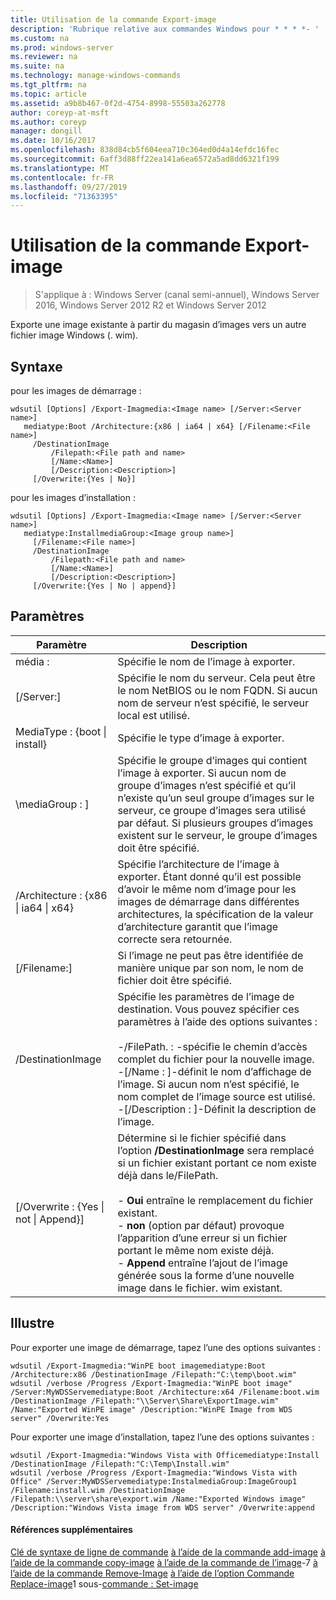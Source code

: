 ```yaml
---
title: Utilisation de la commande Export-image
description: 'Rubrique relative aux commandes Windows pour * * * *- '
ms.custom: na
ms.prod: windows-server
ms.reviewer: na
ms.suite: na
ms.technology: manage-windows-commands
ms.tgt_pltfrm: na
ms.topic: article
ms.assetid: a9b8b467-0f2d-4754-8998-55503a262778
author: coreyp-at-msft
ms.author: coreyp
manager: dongill
ms.date: 10/16/2017
ms.openlocfilehash: 838d84cb5f604eea710c364ed0d4a14efdc16fec
ms.sourcegitcommit: 6aff3d88ff22ea141a6ea6572a5ad8dd6321f199
ms.translationtype: MT
ms.contentlocale: fr-FR
ms.lasthandoff: 09/27/2019
ms.locfileid: "71363395"
---
```

# <a name="using-the-export-image-command"></a>Utilisation de la commande Export-image

>S'applique à : Windows Server (canal semi-annuel), Windows Server 2016, Windows Server 2012 R2 et Windows Server 2012

Exporte une image existante à partir du magasin d’images vers un autre fichier image Windows (. wim).
## <a name="syntax"></a>Syntaxe
pour les images de démarrage :
```
wdsutil [Options] /Export-Imagmedia:<Image name> [/Server:<Server name>]
   mediatype:Boot /Architecture:{x86 | ia64 | x64} [/Filename:<File name>]
     /DestinationImage
         /Filepath:<File path and name>
         [/Name:<Name>]
         [/Description:<Description>]
     [/Overwrite:{Yes | No}]
```
pour les images d’installation :
```
wdsutil [Options] /Export-Imagmedia:<Image name> [/Server:<Server name>]
   mediatype:InstallmediaGroup:<Image group name>]
     [/Filename:<File name>]
     /DestinationImage
         /Filepath:<File path and name>
         [/Name:<Name>]
         [/Description:<Description>]
     [/Overwrite:{Yes | No | append}]
```
## <a name="parameters"></a>Paramètres
|Paramètre|Description|
|-------|--------|
média : <Image name>|Spécifie le nom de l’image à exporter.|
|[/Server:<Server name>]|Spécifie le nom du serveur. Cela peut être le nom NetBIOS ou le nom FQDN. Si aucun nom de serveur n’est spécifié, le serveur local est utilisé.|
MediaType : {boot &#124; install}|Spécifie le type d’image à exporter.|
|\mediaGroup : <Image group name>]|Spécifie le groupe d’images qui contient l’image à exporter. Si aucun nom de groupe d’images n’est spécifié et qu’il n’existe qu’un seul groupe d’images sur le serveur, ce groupe d’images sera utilisé par défaut. Si plusieurs groupes d’images existent sur le serveur, le groupe d’images doit être spécifié.|
|/Architecture : {x86 &#124; ia64 &#124; x64}|Spécifie l’architecture de l’image à exporter. Étant donné qu’il est possible d’avoir le même nom d’image pour les images de démarrage dans différentes architectures, la spécification de la valeur d’architecture garantit que l’image correcte sera retournée.|
|[/Filename:<Filename>]|Si l’image ne peut pas être identifiée de manière unique par son nom, le nom de fichier doit être spécifié.|
|/DestinationImage|Spécifie les paramètres de l’image de destination. Vous pouvez spécifier ces paramètres à l’aide des options suivantes :<br /><br />-/FilePath. : <File path and name>-spécifie le chemin d’accès complet du fichier pour la nouvelle image.<br />-[/Name : <Name>]-définit le nom d’affichage de l’image. Si aucun nom n’est spécifié, le nom complet de l’image source est utilisé.<br />-[/Description : <Description>]-Définit la description de l’image.|
|[/Overwrite : {Yes &#124; not &#124; Append}]|Détermine si le fichier spécifié dans l’option **/DestinationImage** sera remplacé si un fichier existant portant ce nom existe déjà dans le/FilePath.<br /><br />-   **Oui** entraîne le remplacement du fichier existant.<br />-   **non** (option par défaut) provoque l’apparition d’une erreur si un fichier portant le même nom existe déjà.<br />-   **Append** entraîne l’ajout de l’image générée sous la forme d’une nouvelle image dans le fichier. wim existant.|
## <a name="BKMK_examples"></a>Illustre
Pour exporter une image de démarrage, tapez l’une des options suivantes :
```
wdsutil /Export-Imagmedia:"WinPE boot imagemediatype:Boot /Architecture:x86 /DestinationImage /Filepath:"C:\temp\boot.wim"
wdsutil /verbose /Progress /Export-Imagmedia:"WinPE boot image" /Server:MyWDSServemediatype:Boot /Architecture:x64 /Filename:boot.wim 
/DestinationImage /Filepath:"\\Server\Share\ExportImage.wim" /Name:"Exported WinPE image" /Description:"WinPE Image from WDS server" /Overwrite:Yes
```
Pour exporter une image d’installation, tapez l’une des options suivantes :
```
wdsutil /Export-Imagmedia:"Windows Vista with Officemediatype:Install /DestinationImage /Filepath:"C:\Temp\Install.wim"
wdsutil /verbose /Progress /Export-Imagmedia:"Windows Vista with Office" /Server:MyWDSServemediatype:InstalmediaGroup:ImageGroup1 
/Filename:install.wim /DestinationImage /Filepath:\\server\share\export.wim /Name:"Exported Windows image" /Description:"Windows Vista image from WDS server" /Overwrite:append
```
#### <a name="additional-references"></a>Références supplémentaires
[Clé de syntaxe de ligne de commande](command-line-syntax-key.md)
[à l’aide de la commande add-image](using-the-add-image-command.md)
[à l’aide de la commande copy-image](using-the-copy-image-command.md)
[à l’aide de la commande de l’image](using-the-get-image-command.md)-7 
[à l’aide de la commande Remove-Image](using-the-remove-image-command.md)
[à l’aide de l’option Commande Replace-image](using-the-replace-image-command.md)1 sous-[commande : Set-image](subcommand-set-image.md)
